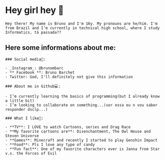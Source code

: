 # Hey girl hey 👋

<!--
**brunobarchetbruno/brunobarchetbruno** is a ✨ _special_ ✨ repository because its `README.md` (this file) appears on your GitHub profile.
-->

	Hey there! My name is Bruno and I'm 16y. My pronouns are he/him. I'm from Brazil and I’m currently in technical high school, where I study Informatics, tá passada??

## Here some informations about me: 

	### Social media📱: 

	- _Instagram_: @brunombarc
	- ** Facebook **: Bruno Barchet
	- Twitter: God, I'll definitely not give this information 	

 	### About me in Github💻:

	- I’m currently learning the basics of programming(but I already know a little bit)
	- I’m looking to collaborate on something...(sor essa eu n vou saber responder dsclp...)

	### What I like🧡:

	- **TV**: I LOVE to watch Cartoons, series and Drag Race
	- **My favorite cartoons are**: Disenchantment, The Owl House and Steven Universe
 	- **Games**: Minecraft and recently I started to play Genshin Impact
	- **Food**: Pls I love any type of candy
	- **Fun fact**: One of my favorite characters ever is Janna from Star v.s. the Forces of Evil



